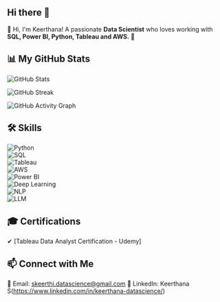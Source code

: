 ## Hi there 👋

👋 Hi, I'm Keerthana! A passionate **Data Scientist** who loves working with **SQL, Power BI, Python, Tableau and AWS.** 🚀  

## 📊 My GitHub Stats  
![GitHub Stats](https://github-readme-stats.vercel.app/api?username=Keerthana-DS-ghub&show_icons=true&theme=solarized-light)

![GitHub Streak](https://github-readme-streak-stats.herokuapp.com/?user=Keerthana-DS-ghub&theme=solarized-light)

![GitHub Activity Graph](https://github-readme-activity-graph.vercel.app/graph?username=Keerthana-DS-ghub&theme=github-light)  

## 🛠 Skills  
![Python](https://img.shields.io/badge/Python-3776AB?style=for-the-badge&logo=python&logoColor=white)  
![SQL](https://img.shields.io/badge/SQL-4479A1?style=for-the-badge&logo=mysql&logoColor=white)  
![Tableau](https://img.shields.io/badge/Tableau-E97627?style=for-the-badge&logo=tableau&logoColor=white)  
![AWS](https://img.shields.io/badge/AWS-FF9900?style=for-the-badge&logo=amazonaws&logoColor=white)  
![Power BI](https://img.shields.io/badge/Power%20BI-F2C811?style=for-the-badge&logo=powerbi&logoColor=black)  
![Deep Learning](https://img.shields.io/badge/Deep%20Learning-FF6F00?style=for-the-badge&logo=tensorflow&logoColor=white)  
![NLP](https://img.shields.io/badge/NLP-1E88E5?style=for-the-badge&logo=google&logoColor=white)  
![LLM](https://img.shields.io/badge/LLM-008080?style=for-the-badge&logo=openai&logoColor=white)  


## 🎓 Certifications  
✔ [Tableau Data Analyst Certification - Udemy]

## 📫 Connect with Me  
📧 Email: skeerthi.datascience@gmail.com 
💼 LinkedIn: Keerthana S(https://www.linkedin.com/in/keerthana-datascience/)
